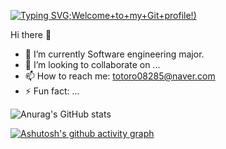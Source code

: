 [![Typing SVG](https://readme-typing-svg.herokuapp.com?font=Times+New+Roman&size=35&color=F7139A&multiline=true&width=500&height=200&lines=Hi+there!+I'm+yenyen31%3A);Welcome+to+my+Git+profile!)](https://git.io/typing-svg)

Hi there 👋
- 🔭 I’m currently Software engineering major.
- 👯 I’m looking to collaborate on ...
- 📫 How to reach me: totoro08285@naver.com
- ⚡ Fun fact: ...

![Anurag's GitHub stats](https://github-readme-stats.vercel.app/api?username=yenyen31&show_icons=true&theme=radical)

[![Ashutosh's github activity graph](https://activity-graph.herokuapp.com/graph?username=yenyen31&theme=rogue)](https://github.com/ashutosh00710/github-readme-activity-graph)

